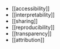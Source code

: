 - [[accessibility]]
- [[interpretability]]
- [[sharing]]
- [[reproducibility]]
- [[transparency]]
- [[attribution]]